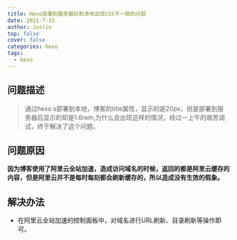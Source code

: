 ```yaml
---
title: Hexo部署到服务器后和本地出现CSS不一致的问题
date: 2021-7-15
author: Justin
top: false
cover: false
categories: hexo
tags:
  - hexo
---
```

## 问题描述
>通过hexo s部署到本地，博客的title属性，显示的是20px，但是部署到服务器后显示的却是1.6rem,为什么会出现这样的情况，经过一上午的艰苦调试，终于解决了这个问题。

## 问题原因
**因为博客使用了阿里云全站加速，造成访问域名的时候，返回的都是阿里云缓存的内容，但是阿里云并不是每时每刻都会刷新缓存的，所以造成没有生效的假象。**

## 解决办法
* 在阿里云全站加速的控制面板中，对域名进行URL刷新、目录刷新等操作即可。

